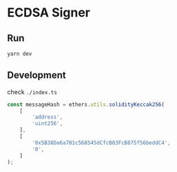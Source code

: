 # ECDSA Signer

## Run

```bash
yarn dev
```


## Development

check `./index.ts`

```typescript
const messageHash = ethers.utils.solidityKeccak256(
    [
        'address',
        'uint256',
    ],
    [
        '0x5B38Da6a701c568545dCfcB03FcB875f56beddC4',
        '0',
    ]
);
```

